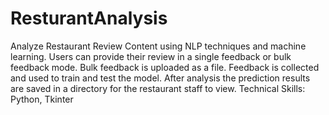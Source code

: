 # ResturantAnalysis
Analyze Restaurant Review Content using NLP techniques and machine learning. 
Users can provide their review in a single feedback or bulk feedback mode. Bulk feedback is uploaded as a file. Feedback is collected and used to train and test the model. After analysis the prediction results are saved in a directory for the restaurant staff to view.
Technical Skills: Python, Tkinter
